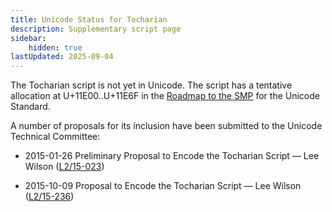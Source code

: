 ```yaml
---
title: Unicode Status for Tocharian
description: Supplementary script page
sidebar:
    hidden: true
lastUpdated: 2025-09-04
---
```


The Tocharian script is not yet in Unicode. The script has a tentative allocation at U+11E00..U+11E6F in the [Roadmap to the SMP](http://www.unicode.org/roadmaps/smp/) for the Unicode Standard.

[comment]: # (end of intro)

[comment]: # (start of blocks)



[comment]: # (end of blocks)

[comment]: # (start of chars)



[comment]: # (end of chars)

[comment]: # (start of rest)

A number of proposals for its inclusion have been submitted to the Unicode Technical Committee:

- 2015-01-26 Preliminary Proposal to Encode the Tocharian Script — Lee Wilson ([L2/15-023](http://www.unicode.org/cgi-bin/GetMatchingDocs.pl?L2/15-023))

- 2015-10-09 Proposal to Encode the Tocharian Script — Lee Wilson ([L2/15-236](http://www.unicode.org/cgi-bin/GetMatchingDocs.pl?L2/15-236))
